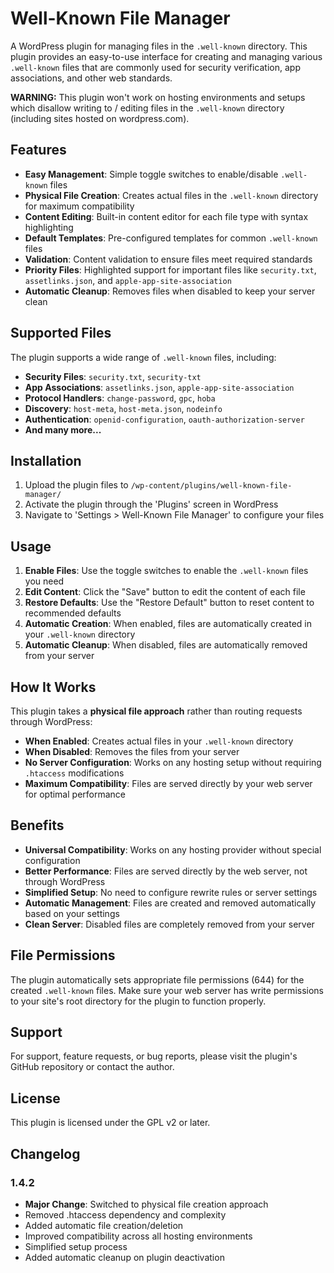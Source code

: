 # Well-Known File Manager

A WordPress plugin for managing files in the `.well-known` directory. This plugin provides an easy-to-use interface for creating and managing various `.well-known` files that are commonly used for security verification, app associations, and other web standards.

**WARNING:** This plugin won't work on hosting environments and setups which disallow writing to / editing files in the `.well-known` directory (including sites hosted on wordpress.com). 

## Features

- **Easy Management**: Simple toggle switches to enable/disable `.well-known` files
- **Physical File Creation**: Creates actual files in the `.well-known` directory for maximum compatibility
- **Content Editing**: Built-in content editor for each file type with syntax highlighting
- **Default Templates**: Pre-configured templates for common `.well-known` files
- **Validation**: Content validation to ensure files meet required standards
- **Priority Files**: Highlighted support for important files like `security.txt`, `assetlinks.json`, and `apple-app-site-association`
- **Automatic Cleanup**: Removes files when disabled to keep your server clean

## Supported Files

The plugin supports a wide range of `.well-known` files, including:

- **Security Files**: `security.txt`, `security-txt`
- **App Associations**: `assetlinks.json`, `apple-app-site-association`
- **Protocol Handlers**: `change-password`, `gpc`, `hoba`
- **Discovery**: `host-meta`, `host-meta.json`, `nodeinfo`
- **Authentication**: `openid-configuration`, `oauth-authorization-server`
- **And many more...**

## Installation

1. Upload the plugin files to `/wp-content/plugins/well-known-file-manager/`
2. Activate the plugin through the 'Plugins' screen in WordPress
3. Navigate to 'Settings > Well-Known File Manager' to configure your files

## Usage

1. **Enable Files**: Use the toggle switches to enable the `.well-known` files you need
2. **Edit Content**: Click the "Save" button to edit the content of each file
3. **Restore Defaults**: Use the "Restore Default" button to reset content to recommended defaults
4. **Automatic Creation**: When enabled, files are automatically created in your `.well-known` directory
5. **Automatic Cleanup**: When disabled, files are automatically removed from your server

## How It Works

This plugin takes a **physical file approach** rather than routing requests through WordPress:

- **When Enabled**: Creates actual files in your `.well-known` directory
- **When Disabled**: Removes the files from your server
- **No Server Configuration**: Works on any hosting setup without requiring `.htaccess` modifications
- **Maximum Compatibility**: Files are served directly by your web server for optimal performance

## Benefits

- **Universal Compatibility**: Works on any hosting provider without special configuration
- **Better Performance**: Files are served directly by the web server, not through WordPress
- **Simplified Setup**: No need to configure rewrite rules or server settings
- **Automatic Management**: Files are created and removed automatically based on your settings
- **Clean Server**: Disabled files are completely removed from your server

## File Permissions

The plugin automatically sets appropriate file permissions (644) for the created `.well-known` files. Make sure your web server has write permissions to your site's root directory for the plugin to function properly.

## Support

For support, feature requests, or bug reports, please visit the plugin's GitHub repository or contact the author.

## License

This plugin is licensed under the GPL v2 or later.

## Changelog

### 1.4.2
- **Major Change**: Switched to physical file creation approach
- Removed .htaccess dependency and complexity
- Added automatic file creation/deletion
- Improved compatibility across all hosting environments
- Simplified setup process
- Added automatic cleanup on plugin deactivation
